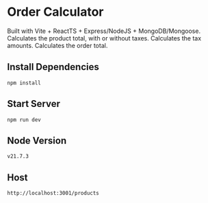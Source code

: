 # Order Calculator

Built with Vite + ReactTS + Express/NodeJS + MongoDB/Mongoose. Calculates the product total, with or without taxes. Calculates the tax amounts. Calculates the order total.

## Install Dependencies

`npm install`

## Start Server

`npm run dev`

## Node Version

`v21.7.3`

## Host

`http://localhost:3001/products`

